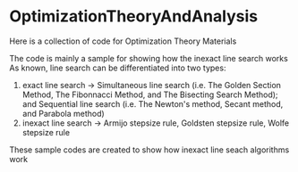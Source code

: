 # OptimizationTheoryAndAnalysis
Here is a collection of code for Optimization Theory Materials

The code is mainly a sample for showing how the inexact line search works
As known, line search can be differentiated into two types:
1) exact line search -> Simultaneous line search (i.e. The Golden Section Method, The Fibonnacci Method, and The Bisecting Search Method); and Sequential line search (i.e. The Newton's method, Secant method, and Parabola method)
2) inexact line search -> Armijo stepsize rule, Goldsten stepsize rule, Wolfe stepsize rule

These sample codes are created to show how inexact line seach algorithms work

